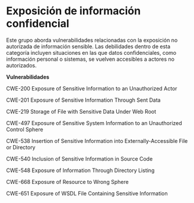 # Exposición de información confidencial

Este grupo aborda vulnerabilidades relacionadas con la exposición no autorizada de información sensible. Las debilidades dentro de esta categoría incluyen situaciones en las que datos confidenciales, como información personal o sistemas, se vuelven accesibles a actores no autorizados.

**Vulnerabilidades**

CWE-200 Exposure of Sensitive Information to an Unauthorized Actor

CWE-201 Exposure of Sensitive Information Through Sent Data

CWE-219 Storage of File with Sensitive Data Under Web Root

CWE-497 Exposure of Sensitive System Information to an Unauthorized Control Sphere

CWE-538 Insertion of Sensitive Information into Externally-Accessible File or Directory

CWE-540 Inclusion of Sensitive Information in Source Code

CWE-548 Exposure of Information Through Directory Listing

CWE-668 Exposure of Resource to Wrong Sphere

CWE-651 Exposure of WSDL File Containing Sensitive Information
